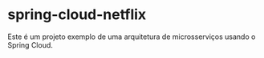 # spring-cloud-netflix
Este é um projeto exemplo de uma arquitetura de microsserviços usando o Spring Cloud.
